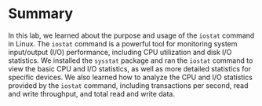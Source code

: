 # Summary

In this lab, we learned about the purpose and usage of the `iostat` command in Linux. The `iostat` command is a powerful tool for monitoring system input/output (I/O) performance, including CPU utilization and disk I/O statistics. We installed the `sysstat` package and ran the `iostat` command to view the basic CPU and I/O statistics, as well as more detailed statistics for specific devices. We also learned how to analyze the CPU and I/O statistics provided by the `iostat` command, including transactions per second, read and write throughput, and total read and write data.
